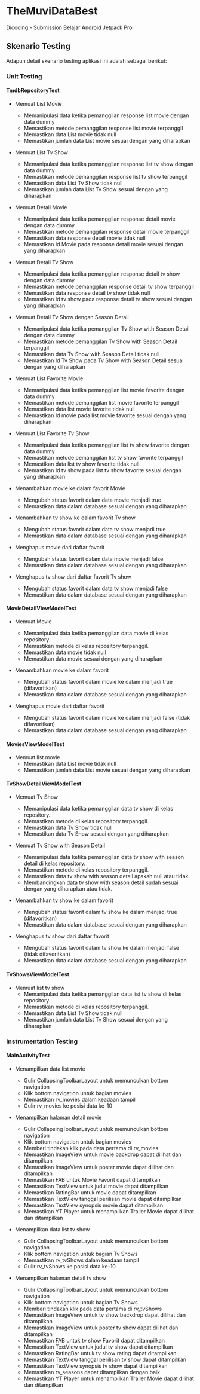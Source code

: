 # TheMuviDataBest

Dicoding - Submission Belajar Android Jetpack Pro

## Skenario Testing

Adapun detail skenario testing aplikasi ini adalah sebagai berikut:

### Unit Testing

#### TmdbRepositoryTest

- Memuat List Movie
    - Memanipulasi data ketika pemanggilan response list movie dengan data dummy
    - Memastikan metode pemanggilan response list movie terpanggil
    - Memastikan data List movie tidak null
    - Memastikan jumlah data List movie sesuai dengan yang diharapkan

- Memuat List Tv Show
    - Memanipulasi data ketika pemanggilan response list tv show dengan data dummy
    - Memastikan metode pemanggilan response list tv show terpanggil
    - Memastikan data List Tv Show tidak null
    - Memastikan jumlah data List Tv Show sesuai dengan yang diharapkan

- Memuat Detail Movie
    - Memanipulasi data ketika pemanggilan response detail movie dengan data dummy
    - Memastikan metode pemanggilan response detail movie terpanggil
    - Memastikan data response detail movie tidak null
    - Memastikan Id Movie pada response detail movie sesuai dengan yang diharapkan

- Memuat Detail Tv Show
    - Memanipulasi data ketika pemanggilan response detail tv show dengan data dummy
    - Memastikan metode pemanggilan response detail tv show terpanggil
    - Memastikan data response detail tv show tidak null
    - Memastikan Id tv show pada response detail tv show sesuai dengan yang diharapkan

- Memuat Detail Tv Show dengan Season Detail
    - Memanipulasi data ketika pemanggilan Tv Show with Season Detail dengan data dummy
    - Memastikan metode pemanggilan Tv Show with Season Detail terpanggil
    - Memastikan data Tv Show with Season Detail tidak null
    - Memastikan Id Tv Show pada Tv Show with Season Detail sesuai dengan yang diharapkan

- Memuat List Favorite Movie
    - Memanipulasi data ketika pemanggilan list movie favorite dengan data dummy
    - Memastikan metode pemanggilan list movie favorite terpanggil
    - Memastikan data list movie favorite tidak null
    - Memastikan Id movie pada list movie favorite sesuai dengan yang diharapkan

- Memuat List Favorite Tv Show
    - Memanipulasi data ketika pemanggilan list tv show favorite dengan data dummy
    - Memastikan metode pemanggilan list tv show favorite terpanggil
    - Memastikan data list tv show favorite tidak null
    - Memastikan Id tv show pada list tv show favorite sesuai dengan yang diharapkan

- Menambahkan movie ke dalam favorit Movie
    - Mengubah status favorit dalam data movie menjadi true
    - Memastikan data dalam database sesuai dengan yang diharapkan

- Menambahkan tv show ke dalam favorit Tv show
    - Mengubah status favorit dalam data tv show menjadi true
    - Memastikan data dalam database sesuai dengan yang diharapkan

- Menghapus movie dari daftar favorit
    - Mengubah status favorit dalam data movie menjadi false
    - Memastikan data dalam database sesuai dengan yang diharapkan

- Menghapus tv show dari daftar favorit Tv show
    - Mengubah status favorit dalam data tv show menjadi false
    - Memastikan data dalam database sesuai dengan yang diharapkan

#### MovieDetailViewModelTest

- Memuat Movie
    - Memanipulasi data ketika pemanggilan data movie di kelas repository.
    - Memastikan metode di kelas repository terpanggil.
    - Memastikan data movie tidak null
    - Memastikan data movie sesuai dengan yang diharapkan

- Menambahkan movie ke dalam favorit
    - Mengubah status favorit dalam movie ke dalam menjadi true (difavoritkan)
    - Memastikan data dalam database sesuai dengan yang diharapkan

- Menghapus movie dari daftar favorit
    - Mengubah status favorit dalam movie ke dalam menjadi false (tidak difavoritkan)
    - Memastikan data dalam database sesuai dengan yang diharapkan

#### MoviesViewModelTest

- Memuat list movie
    - Memastikan data List movie tidak null
    - Memastikan jumlah data List movie sesuai dengan yang diharapkan

#### TvShowDetailViewModelTest

- Memuat Tv Show
    - Memanipulasi data ketika pemanggilan data tv show di kelas repository.
    - Memastikan metode di kelas repository terpanggil.
    - Memastikan data Tv Show tidak null
    - Memastikan data Tv Show sesuai dengan yang diharapkan

- Memuat Tv Show with Season Detail
    - Memanipulasi data ketika pemanggilan data tv show with season detail di kelas repository.
    - Memastikan metode di kelas repository terpanggil.
    - Memastikan data tv show with season detail apakah null atau tidak.
    - Membandingkan data tv show with season detail sudah sesuai dengan yang diharapkan atau tidak.
  
- Menambahkan tv show ke dalam favorit
    - Mengubah status favorit dalam tv show ke dalam menjadi true (difavoritkan)
    - Memastikan data dalam database sesuai dengan yang diharapkan
  
- Menghapus tv show dari daftar favorit
    - Mengubah status favorit dalam tv show ke dalam menjadi false (tidak difavoritkan)
    - Memastikan data dalam database sesuai dengan yang diharapkan

#### TvShowsViewModelTest

- Memuat list tv show
    - Memanipulasi data ketika pemanggilan data list tv show di kelas repository.
    - Memastikan metode di kelas repository terpanggil.
    - Memastikan data List Tv Show tidak null
    - Memastikan jumlah data List Tv Show sesuai dengan yang diharapkan

### Instrumentation Testing

#### MainActivityTest

- Menampilkan data list movie
    - Gulir CollapsingToolbarLayout untuk memunculkan bottom navigation
    - Klik bottom navigation untuk bagian movies
    - Memastikan rv_movies dalam keadaan tampil
    - Gulir rv_movies ke posisi data ke-10

- Menampilkan halaman detail movie
    - Gulir CollapsingToolbarLayout untuk memunculkan bottom navigation
    - Klik bottom navigation untuk bagian movies
    - Memberi tindakan klik pada data pertama di rv_movies
    - Memastikan ImageView untuk movie backdrop dapat dilihat dan ditampilkan
    - Memastikan ImageView untuk poster movie dapat dilihat dan ditampilkan
    - Memastikan FAB untuk Movie Favorit dapat ditampilkan
    - Memastikan TextView untuk judul movie dapat ditampilkan
    - Memastikan RatingBar untuk movie dapat ditampilkan
    - Memastikan TextView tanggal perilisan movie dapat ditampilkan
    - Memastikan TextView synopsis movie dapat ditampilkan
    - Memastikan YT Player untuk menampilkan Trailer Movie dapat dilihat dan ditampilkan

- Menampilkan data list tv show
    - Gulir CollapsingToolbarLayout untuk memunculkan bottom navigation
    - Klik bottom navigation untuk bagian Tv Shows
    - Memastikan rv_tvShows dalam keadaan tampil
    - Gulir rv_tvShows ke posisi data ke-10

- Menampilkan halaman detail tv show
    - Gulir CollapsingToolbarLayout untuk memunculkan bottom navigation
    - Klik bottom navigation untuk bagian Tv Shows
    - Memberi tindakan klik pada data pertama di rv_tvShows
    - Memastikan ImageView untuk tv show backdrop dapat dilihat dan ditampilkan
    - Memastikan ImageView untuk poster tv show dapat dilihat dan ditampilkan
    - Memastikan FAB untuk tv show Favorit dapat ditampilkan
    - Memastikan TextView untuk judul tv show dapat ditampilkan
    - Memastikan RatingBar untuk tv show rating dapat ditampilkan
    - Memastikan TextView tanggal perilisan tv show dapat ditampilkan
    - Memastikan TextView synopsis tv show dapat ditampilkan
    - Memastikan rv_seasons dapat ditampilkan dengan baik
    - Memastikan YT Player untuk menampilkan Trailer Movie dapat dilihat dan ditampilkan
